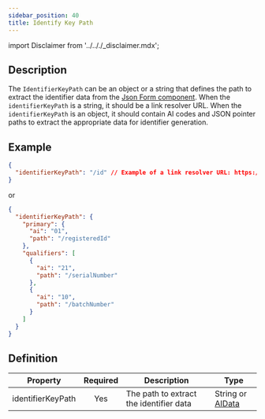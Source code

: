 ```yaml
---
sidebar_position: 40
title: Identify Key Path
---
```


import Disclaimer from '../.././\_disclaimer.mdx';

<Disclaimer />

## Description

The `IdentifierKeyPath` can be an object or a string that defines the path to extract the identifier data from the [Json Form component](/docs/mock-apps/components/json-form). When the `identifierKeyPath` is a string, it should be a link resolver URL. When the `identifierKeyPath` is an object, it should contain AI codes and JSON pointer paths to extract the appropriate data for identifier generation.

## Example

```json
{
  "identifierKeyPath": "/id" // Example of a link resolver URL: https://example.com/gs1/01/0123456789123/21/123456/10/123456
}
```

or

```json
{
  "identifierKeyPath": {
    "primary": {
      "ai": "01",
      "path": "/registeredId"
    },
    "qualifiers": [
      {
        "ai": "21",
        "path": "/serialNumber"
      },
      {
        "ai": "10",
        "path": "/batchNumber"
      }
    ]
  }
}
```

## Definition

| Property          | Required | Description                             | Type                                                         |
| ----------------- | :------: | --------------------------------------- | ------------------------------------------------------------ |
| identifierKeyPath |   Yes    | The path to extract the identifier data | String or [AIData](/docs/mock-apps/common/construct-ai-data) |
